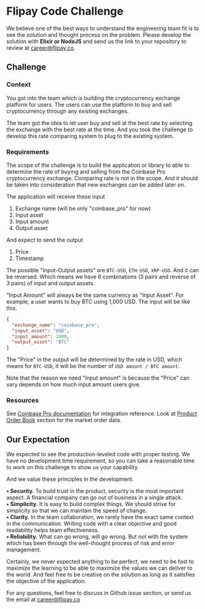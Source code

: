 # Flipay Code Challenge

We believe one of the best ways to understand the engineering team fit is to see the solution and thought process on the problem. Please develop the solution with **Elixir or NodeJS** and send us the link to your repository to review at career@flipay.co.

## Challenge

### Context

You got into the team which is building the cryptocurrency exchange platform for users. The users can use the platform to buy and sell cryptocurrency through any existing exchanges.

The team got the idea to let user buy and sell at the best rate by selecting the exchange with the best rate at the time. And you took the challenge to develop this rate comparing system to plug to the existing system.

### Requirements

The scope of the challenge is to build the application or library to able to determine the rate of buying and selling from the Coinbase Pro cryptocurrency exchange. Comparing rate is not in the scope. And it should be taken into consideration that new exchanges can be added later on.

The application will receive these input

1. Exchange name (will be only "coinbase_pro" for now)
2. Input asset
3. Input amount
4. Output asset

And expect to send the output

1. Price
2. Timestamp

The possible "Input-Output assets" are `BTC-USD`, `ETH-USD`, `XRP-USD`. And it can be reversed. Which means we have 6 combinations (3 pairs and reverse of 3 pairs) of input and output assets.

"Input Amount" will always be the same currency as "Input Asset". For example, a user wants to buy BTC using 1,000 USD. The input will be like this.

```json
{
  "exchange_name": "coinbase_pro",
  "input_asset": "USD",
  "input_amount": 1000,
  "output_asset": "BTC"
}
```

The "Price" in the output will be determined by the rate in USD, which means for `BTC-USD`, it will be the number of `USD amount / BTC amount`.

Note that the reason we need "Input amount" is because the "Price" can vary depends on how much input amount users give.

### Resources

See [Coinbase Pro documentation](https://docs.pro.coinbase.com) for integration reference. Look at [Product Order Book](https://docs.pro.coinbase.com/#get-product-order-book) section for the market order data.

## Our Expectation

We expected to see the production-leveled code with proper testing. We have no development time requirement, so you can take a reasonable time to work on this challenge to show us your capability.

And we value these principles in the development.

**• Security.** To build trust in the product, security is the most important aspect. A financial company can go out of business in a single attack.  
**• Simplicity.** It is easy to build complex things. We should strive for simplicity so that we can maintain the speed of change.  
**• Clarity.** In the team collaboration, we rarely have the exact same context in the communication. Writing code with a clear objective and good readability helps team effectiveness.  
**• Reliability.** What can go wrong, will go wrong. But not with the system which has been through the well-thought process of risk and error management.

Certainly, we never expected anything to be perfect, we need to be fast to maximize the learning to be able to maximize the values we can deliver to the world. And feel free to be creative on the solution as long as it satisfies the objective of the application.

For any questions, feel free to discuss in Github issue section, or send us the email at career@flipay.co
